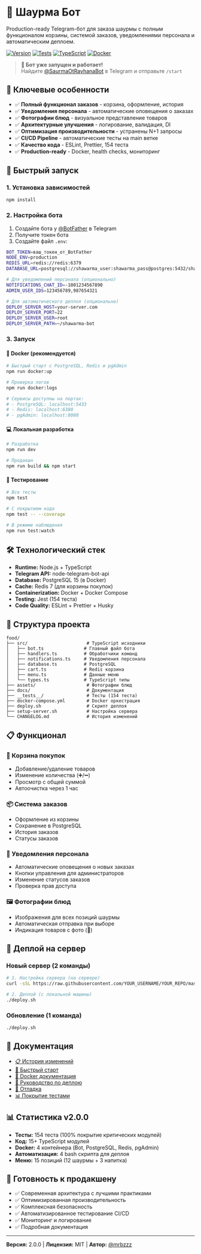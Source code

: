 # 🥙 Шаурма Бот

Production-ready Telegram-бот для заказа шаурмы с полным функционалом корзины, системой заказов, уведомлениями персонала и автоматическим деплоем.

[![Version](https://img.shields.io/badge/version-2.0.0-blue.svg)](./CHANGELOG.md)
[![Tests](https://img.shields.io/badge/tests-154%20passed-green.svg)](./docs/COVERAGE.md)
[![TypeScript](https://img.shields.io/badge/TypeScript-5.0-blue.svg)](./tsconfig.json)
[![Docker](https://img.shields.io/badge/Docker-ready-blue.svg)](./docker-compose.yml)

> **🎉 Бот уже запущен и работает!**  
> Найдите [@SaurmaOtRayhanaBot](https://t.me/SaurmaOtRayhanaBot) в Telegram и отправьте `/start`

## 🎯 Ключевые особенности

- ✅ **Полный функционал заказов** - корзина, оформление, история
- ✅ **Уведомления персонала** - автоматические оповещения о заказах
- ✅ **Фотографии блюд** - визуальное представление товаров
- ✅ **Архитектурные улучшения** - логирование, валидация, DI
- ✅ **Оптимизация производительности** - устранены N+1 запросы
- ✅ **CI/CD Pipeline** - автоматические тесты на main ветке
- ✅ **Качество кода** - ESLint, Prettier, 154 теста
- ✅ **Production-ready** - Docker, health checks, мониторинг

## 🚀 Быстрый запуск

### 1. Установка зависимостей

```bash
npm install
```

### 2. Настройка бота

1. Создайте бота у [@BotFather](https://t.me/BotFather) в Telegram
2. Получите токен бота
3. Создайте файл `.env`:

```bash
BOT_TOKEN=ваш_токен_от_BotFather
NODE_ENV=production
REDIS_URL=redis://redis:6379
DATABASE_URL=postgresql://shawarma_user:shawarma_pass@postgres:5432/shawarma_db

# Для уведомлений персонала (опционально)
NOTIFICATIONS_CHAT_ID=-1001234567890
ADMIN_USER_IDS=123456789,987654321

# Для автоматического деплоя (опционально)
DEPLOY_SERVER_HOST=your-server.com
DEPLOY_SERVER_PORT=22
DEPLOY_SERVER_USER=root
DEPLOY_SERVER_PATH=~/shawarma-bot
```

### 3. Запуск

#### 🐳 Docker (рекомендуется)

```bash
# Быстрый старт с PostgreSQL, Redis и pgAdmin
npm run docker:up

# Проверка логов
npm run docker:logs

# Сервисы доступны на портах:
# - PostgreSQL: localhost:5433
# - Redis: localhost:6380
# - pgAdmin: localhost:8080
```

#### 💻 Локальная разработка

```bash
# Разработка
npm run dev

# Продакшн
npm run build && npm start
```

#### 🧪 Тестирование

```bash
# Все тесты
npm test

# С покрытием кода
npm test -- --coverage

# В режиме наблюдения
npm run test:watch
```

## 🛠️ Технологический стек

- **Runtime:** Node.js + TypeScript
- **Telegram API:** node-telegram-bot-api
- **Database:** PostgreSQL 15 (в Docker)
- **Cache:** Redis 7 (для корзины покупок)
- **Containerization:** Docker + Docker Compose
- **Testing:** Jest (154 теста)
- **Code Quality:** ESLint + Prettier + Husky

## 📁 Структура проекта

```
food/
├── src/                      # TypeScript исходники
│   ├── bot.ts               # Главный файл бота
│   ├── handlers.ts          # Обработчики команд
│   ├── notifications.ts     # Уведомления персонала
│   ├── database.ts          # PostgreSQL
│   ├── cart.ts              # Redis корзина
│   ├── menu.ts              # Данные меню
│   └── types.ts             # TypeScript типы
├── assets/                   # Фотографии блюд
├── docs/                     # Документация
├── __tests__/                # Тесты (154 теста)
├── docker-compose.yml        # Docker оркестрация
├── deploy.sh                 # Скрипт деплоя
├── setup-server.sh           # Настройка сервера
└── CHANGELOG.md              # История изменений
```

## 📋 Функционал

### 🛒 Корзина покупок

- Добавление/удаление товаров
- Изменение количества (➕/➖)
- Просмотр с общей суммой
- Автоочистка через 1 час

### 📦 Система заказов

- Оформление из корзины
- Сохранение в PostgreSQL
- История заказов
- Статусы заказов

### 🔔 Уведомления персонала

- Автоматические оповещения о новых заказах
- Кнопки управления для администраторов
- Изменение статусов заказов
- Проверка прав доступа

### 🖼️ Фотографии блюд

- Изображения для всех позиций шаурмы
- Автоматическая отправка при выборе
- Индикация товаров с фото (📸)

## 🚀 Деплой на сервер

### Новый сервер (2 команды)

```bash
# 1. Настройка сервера (на сервере)
curl -sSL https://raw.githubusercontent.com/YOUR_USERNAME/YOUR_REPO/master/setup-server.sh | bash

# 2. Деплой (с локальной машины)
./deploy.sh
```

### Обновление (1 команда)

```bash
./deploy.sh
```

## 📖 Документация

- [📋 История изменений](./CHANGELOG.md)
- [🚀 Быстрый старт](./docs/QUICKSTART.md)
- [🐳 Docker документация](./docs/DOCKER.md)
- [🚀 Руководство по деплою](./docs/DEPLOYMENT.md)
- [🐛 Отладка](./docs/DEBUG.md)
- [📊 Покрытие тестами](./docs/COVERAGE.md)

## 📊 Статистика v2.0.0

- **Тесты:** 154 теста (100% покрытие критических модулей)
- **Код:** 15+ TypeScript модулей
- **Docker:** 4 контейнера (Bot, PostgreSQL, Redis, pgAdmin)
- **Автоматизация:** 4 bash скрипта для деплоя
- **Меню:** 15 позиций (12 шаурмы + 3 напитка)

## 🎯 Готовность к продакшену

- ✅ Современная архитектура с лучшими практиками
- ✅ Оптимизированная производительность
- ✅ Комплексная безопасность
- ✅ Автоматизированное тестирование CI/CD
- ✅ Мониторинг и логирование
- ✅ Подробная документация

---

**Версия:** 2.0.0 | **Лицензия:** MIT | **Автор:** [@mrbzzz](https://github.com/mrbzzz)
